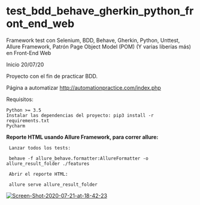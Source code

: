 # test_bdd_behave_gherkin_python_front_end_web
Framework test con Selenium, BDD, Behave, Gherkin, Python, Unttest, Allure Framework, Patrón Page Object Model (POM) (Y varias liberías más) en Front-End Web

Inicio 20/07/20

Proyecto con el fin de practicar BDD.

Página a automatizar http://automationpractice.com/index.php

Requisitos:

    Python >= 3.5
    Instalar las dependencias del proyecto: pip3 install -r requirements.txt
    Pycharm
    

**Reporte HTML usando Allure Framework, para correr allure:**

     Lanzar todos los tests:

     behave -f allure_behave.formatter:AllureFormatter -o allure_result_folder ./features
     
     Abrir el reporte HTML:

     allure serve allure_result_folder
 
 <a href="https://ibb.co/9HgWKBp"><img src="https://i.ibb.co/MkS7wKg/Screen-Shot-2020-07-21-at-18-42-23.png" alt="Screen-Shot-2020-07-21-at-18-42-23" border="0"></a>



